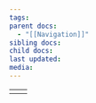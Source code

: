 ```yaml
---
tags: 
parent docs:
  - "[[Navigation]]"
sibling docs: 
child docs: 
last updated: 
media:
---
```


|     |     |
| --- | --- |
|     |     |
